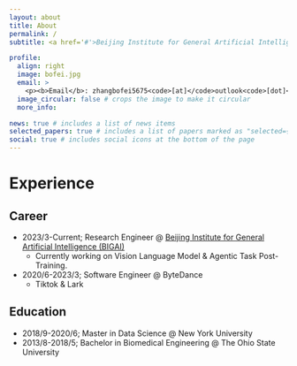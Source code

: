 ```yaml
---
layout: about
title: About
permalink: /
subtitle: <a href='#'>Beijing Institute for General Artificial Intelligence (BIGAI)</a>

profile:
  align: right
  image: bofei.jpg
  email: >
    <p><b>Email</b>: zhangbofei5675<code>[at]</code>outlook<code>[dot]</code>com</p>
  image_circular: false # crops the image to make it circular
  more_info: 

news: true # includes a list of news items
selected_papers: true # includes a list of papers marked as "selected={true}"
social: true # includes social icons at the bottom of the page
---
```


# Experience

## Career
- 2023/3-Current; Research Engineer @ [Beijing Institute for General Artificial Intelligence (BIGAI)](https://www.bigai.ai)
  - Currently working on Vision Language Model & Agentic Task Post-Training.
- 2020/6-2023/3; Software Engineer @ ByteDance
  - Tiktok & Lark

## Education
- 2018/9-2020/6; Master in Data Science @ New York University
- 2013/8-2018/5; Bachelor in Biomedical Engineering @ The Ohio State University
